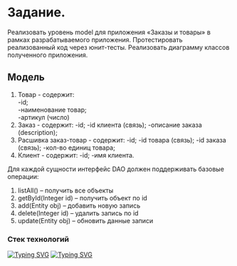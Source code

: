 <h1>Задание.</h1>
Реализовать уровень model для приложения «Заказы и товары» в рамках разрабатываемого приложения.
Протестировать реализованный код через юнит-тесты. 
Реализовать диаграмму классов полученного приложения.
<h2>Модель</h2>

1.	Товар - содержит:<br>
  -id;<br>
  -наименование товар;<br>
  -артикул (число)
2.	Заказ - содержит:
  -id;
  -id клиента (связь);
  -описание заказа (description);
3.	Расшивка заказ-товар - содержит:
  -id;
  -id товара (связь);
  -id заказа (связь);
  -кол-во единиц товара;
4.	Клиент - содержит:
  -id;
  -имя клиента.

Для каждой сущности интерфейс DAO должен поддерживать базовые операции:
1.  listAll() – получить все объекты
2.  getById(Integer id) – получить объект по id
3.  add(Entity obj) – добавить новую запись
4.  delete(Integer id) – удалить  запись по id
5.  update(Entity obj) – обновить данные записи

<h3>Стек технологий</h3>

[![Typing SVG](https://readme-typing-svg.herokuapp.com?color=%2336BCF7&lines=Spring/Springboot+Thymeleaf+HTML/CSS)](https://git.io/typing-svg)
[![Typing SVG](https://readme-typing-svg.herokuapp.com?color=%2336BCF7&lines=Bootstrap+PostgreSQL+Hibernate)](https://git.io/typing-svg)
